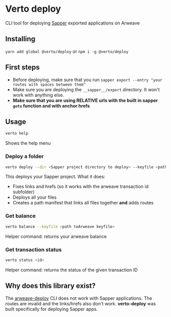 # Verto deploy
CLI tool for deploying [Sapper](https://sapper.svelte.dev) exported applications on Arweave

## Installing
```yarn add global @verto/deploy```
or
```npm i -g @verto/deploy```

## First steps
- Before deploying, make sure that you run `sapper export --entry "your routes with spaces between them"` 
- Make sure you are deploying the `__sapper__/export` directory. It won't work with anything else.
- **Make sure that you are using RELATIVE urls with the built in sapper `goto` function and with anchor hrefs**

## Usage

```sh
verto help
```
Shows the help menu

### Deploy a folder
```sh
verto deploy --dir <Sapper project directory to deploy> --keyfile <path toArweave keyfile>
```
This deploys your Sapper project. What it does:
- Fixes links and hrefs (so it works with the arweave transaction id subfolder)
- Deploys all your files
- Creates a path manifest that links all files together **and** adds routes

### Get balance
```sh
verto balance --keyfile <path toArweave keyfile>
```
Helper command: returns your arweave balance

### Get transaction status
```sh
verto status <id>
```
Helper command: returns the status of the given transaction ID

## Why does this library exist?
The [arweave-deploy](https://github.com/ArweaveTeam/arweave-deploy) CLI does not work with Sapper applications. The routes are invalid and the links/hrefs also don't work. **verto-deploy** was built specifically for deploying Sapper apps.